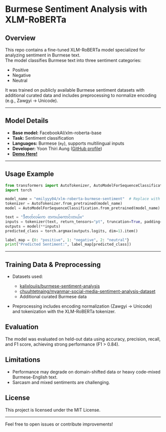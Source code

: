 # Burmese Sentiment Analysis with XLM-RoBERTa

## Overview
This repo contains a fine-tuned XLM-RoBERTa model specialized for analyzing sentiment in Burmese text.  
The model classifies Burmese text into three sentiment categories:  
- Positive  
- Negative  
- Neutral  

It was trained on publicly available Burmese sentiment datasets with additional curated data and includes preprocessing to normalize encoding (e.g., Zawgyi → Unicode).

---

## Model Details
- **Base model:** FacebookAI/xlm-roberta-base  
- **Task:** Sentiment classification  
- **Languages:** Burmese (`my`), supports multilingual inputs   
- **Developer:** Yoon Thiri Aung ([GitHub profile](https://github.com/yoon-thiri04))  
- **[Demo Here! ](https://huggingface.co/spaces/emilyyy04/burmese-sentiment-analysis-demo)**
---

## Usage Example

```python
from transformers import AutoTokenizer, AutoModelForSequenceClassification
import torch

model_name = "emilyyy04/xlm-roberta-burmese-sentiment"  # Replace with your repo name
tokenizer = AutoTokenizer.from_pretrained(model_name)
model = AutoModelForSequenceClassification.from_pretrained(model_name)

text = "ဒီဇာတ်လမ်းက တကယ်ကောင်းတယ်။"
inputs = tokenizer(text, return_tensors="pt", truncation=True, padding=True)
outputs = model(**inputs)
predicted_class = torch.argmax(outputs.logits, dim=1).item()

label_map = {0: "positive", 1: "negative", 2: "neutral"}
print("Predicted Sentiment:", label_map[predicted_class])
````

---

## Training Data & Preprocessing

* Datasets used:

  * [kalixlouiis/burmese-sentiment-analysis](https://huggingface.co/datasets/kalixlouiis/burmese-sentiment-analysis)
  * [chuuhtetnaing/myanmar-social-media-sentiment-analysis-dataset](https://huggingface.co/datasets/chuuhtetnaing/myanmar-social-media-sentiment-analysis-dataset)
  * Additional curated Burmese data
* Preprocessing includes encoding normalization (Zawgyi → Unicode) and tokenization with the XLM-RoBERTa tokenizer.



## Evaluation

The model was evaluated on held-out data using accuracy, precision, recall, and F1 score, achieving strong performance (F1 > 0.84).



## Limitations

* Performance may degrade on domain-shifted data or heavy code-mixed Burmese-English text.
* Sarcasm and mixed sentiments are challenging.



## License

This project is licensed under the MIT License.

---

Feel free to open issues or contribute improvements!


